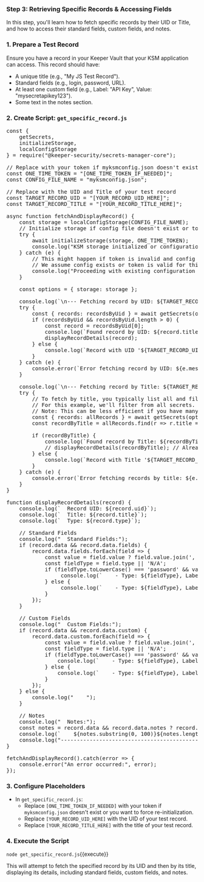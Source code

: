 ### Step 3: Retrieving Specific Records & Accessing Fields

In this step, you'll learn how to fetch specific records by their UID or Title, and how to access their standard fields, custom fields, and notes.

### 1. Prepare a Test Record

Ensure you have a record in your Keeper Vault that your KSM application can access. This record should have:
- A unique title (e.g., "My JS Test Record").
- Standard fields (e.g., login, password, URL).
- At least one custom field (e.g., Label: "API Key", Value: "mysecretapikey123").
- Some text in the notes section.

### 2. Create Script: `get_specific_record.js`

<pre class="file" data-filename="get_specific_record.js" data-target="replace">
const {
    getSecrets,
    initializeStorage,
    localConfigStorage
} = require("@keeper-security/secrets-manager-core");

// Replace with your token if myksmconfig.json doesn't exist yet
const ONE_TIME_TOKEN = "[ONE_TIME_TOKEN_IF_NEEDED]"; 
const CONFIG_FILE_NAME = "myksmconfig.json";

// Replace with the UID and Title of your test record
const TARGET_RECORD_UID = "[YOUR_RECORD_UID_HERE]";
const TARGET_RECORD_TITLE = "[YOUR_RECORD_TITLE_HERE]";

async function fetchAndDisplayRecord() {
    const storage = localConfigStorage(CONFIG_FILE_NAME);
    // Initialize storage if config file doesn't exist or token is explicitly provided
    try {
        await initializeStorage(storage, ONE_TIME_TOKEN);
        console.log("KSM storage initialized or configuration loaded.");
    } catch (e) {
        // This might happen if token is invalid and config doesn't exist, or already initialized.
        // We assume config exists or token is valid for this step.
        console.log("Proceeding with existing configuration or valid token.")
    }

    const options = { storage: storage };

    console.log(`\n--- Fetching record by UID: ${TARGET_RECORD_UID} ---`);
    try {
        const { records: recordsByUid } = await getSecrets(options, [TARGET_RECORD_UID]);
        if (recordsByUid && recordsByUid.length > 0) {
            const record = recordsByUid[0];
            console.log(`Found record by UID: ${record.title} (UID: ${record.uid})`);
            displayRecordDetails(record);
        } else {
            console.log(`Record with UID '${TARGET_RECORD_UID}' not found.`);
        }
    } catch (e) {
        console.error(`Error fetching record by UID: ${e.message}`);
    }

    console.log(`\n--- Fetching record by Title: ${TARGET_RECORD_TITLE} ---`);
    try {
        // To fetch by title, you typically list all and filter, or use a specific SDK function if available.
        // For this example, we'll filter from all secrets. 
        // Note: This can be less efficient if you have many records.
        const { records: allRecords } = await getSecrets(options);
        const recordByTitle = allRecords.find(r => r.title === TARGET_RECORD_TITLE);

        if (recordByTitle) {
            console.log(`Found record by Title: ${recordByTitle.title} (UID: ${recordByTitle.uid})`);
            // displayRecordDetails(recordByTitle); // Already displayed if same as UID search
        } else {
            console.log(`Record with Title '${TARGET_RECORD_TITLE}' not found.`);
        }
    } catch (e) {
        console.error(`Error fetching records by title: ${e.message}`);
    }
}

function displayRecordDetails(record) {
    console.log(`  Record UID: ${record.uid}`);
    console.log(`  Title: ${record.title}`);
    console.log(`  Type: ${record.type}`);

    // Standard Fields
    console.log("  Standard Fields:");
    if (record.data && record.data.fields) {
        record.data.fields.forEach(field => {
            const value = field.value ? field.value.join(', ') : '';
            const fieldType = field.type || 'N/A';
            if (fieldType.toLowerCase() === 'password' && value) {
                 console.log(`    - Type: ${fieldType}, Label: ${field.label || ''}, Value: ********`);
            } else {
                 console.log(`    - Type: ${fieldType}, Label: ${field.label || ''}, Value: ${value}`);
            }
        });
    }

    // Custom Fields
    console.log("  Custom Fields:");
    if (record.data && record.data.custom) {
        record.data.custom.forEach(field => {
            const value = field.value ? field.value.join(', ') : '';
            const fieldType = field.type || 'N/A';
            if (fieldType.toLowerCase() === 'password' && value) {
                console.log(`    - Type: ${fieldType}, Label: ${field.label || ''}, Value: ********`);
            } else {
                console.log(`    - Type: ${fieldType}, Label: ${field.label || ''}, Value: ${value}`);
            }
        });
    } else {
        console.log("    <No custom fields>");
    }

    // Notes
    console.log("  Notes:");
    const notes = record.data && record.data.notes ? record.data.notes : "<No notes>";
    console.log(`    ${notes.substring(0, 100)}${notes.length > 100 ? '...' : ''}`);
    console.log("---------------------------------------------------");
}

fetchAndDisplayRecord().catch(error => {
    console.error("An error occurred:", error);
});
</pre>

### 3. Configure Placeholders

- In `get_specific_record.js`:
    - Replace `[ONE_TIME_TOKEN_IF_NEEDED]` with your token if `myksmconfig.json` doesn't exist or you want to force re-initialization.
    - Replace `[YOUR_RECORD_UID_HERE]` with the UID of your test record.
    - Replace `[YOUR_RECORD_TITLE_HERE]` with the title of your test record.

### 4. Execute the Script

`node get_specific_record.js`{{execute}}

This will attempt to fetch the specified record by its UID and then by its title, displaying its details, including standard fields, custom fields, and notes.
